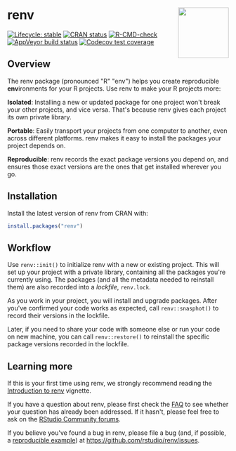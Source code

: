 # renv<a href="https://rstudio.github.io/renv/"><img src="man/figures/logo.svg" align="right" height="115"/></a>

<!-- badges: start -->

[![Lifecycle: stable](https://img.shields.io/badge/lifecycle-stable-brightgreen.svg)](https://lifecycle.r-lib.org/articles/stages.html) [![CRAN status](https://www.r-pkg.org/badges/version/renv)](https://CRAN.R-project.org/package=renv) [![R-CMD-check](https://github.com/rstudio/renv/workflows/R-CMD-check/badge.svg)](https://github.com/rstudio/renv/actions) [![AppVeyor build status](https://ci.appveyor.com/api/projects/status/github/rstudio/renv?branch=main&svg=true)](https://ci.appveyor.com/project/rstudio/renv) [![Codecov test coverage](https://codecov.io/gh/rstudio/renv/branch/main/graph/badge.svg)](https://app.codecov.io/gh/rstudio/renv?branch=main)

<!-- badges: end -->

## Overview

The renv package (pronounced "R" "env") helps you create **r**eproducible **env**ironments for your R projects.
Use renv to make your R projects more:

**Isolated**: Installing a new or updated package for one project won't break your other projects, and vice versa.
That's because renv gives each project its own private library.

**Portable**: Easily transport your projects from one computer to another, even across different platforms.
renv makes it easy to install the packages your project depends on.

**Reproducible**: renv records the exact package versions you depend on, and ensures those exact versions are the ones that get installed wherever you go.

## Installation

Install the latest version of renv from CRAN with:

``` r
install.packages("renv")
```

## Workflow

Use `renv::init()` to initialize renv with a new or existing project.
This will set up your project with a private library, containing all the packages you're currently using.
The packages (and all the metadata needed to reinstall them) are also recorded into a *lockfile*, `renv.lock`.

As you work in your project, you will install and upgrade packages.
After you've confirmed your code works as expected, call `renv::snasphot()` to record their versions in the lockfile.

Later, if you need to share your code with someone else or run your code on new machine, you can call `renv::restore()` to reinstall the specific package versions recorded in the lockfile.

## Learning more

If this is your first time using renv, we strongly recommend reading the [Introduction to renv](https://rstudio.github.io/renv/articles/renv.html) vignette.

If you have a question about renv, please first check the [FAQ](https://rstudio.github.io/renv/articles/faq.html) to see whether your question has already been addressed.
If it hasn't, please feel free to ask on the [RStudio Community forums](https://community.rstudio.com).

If you believe you've found a bug in renv, please file a bug (and, if possible, a [reproducible example](https://reprex.tidyverse.org)) at <https://github.com/rstudio/renv/issues>.
